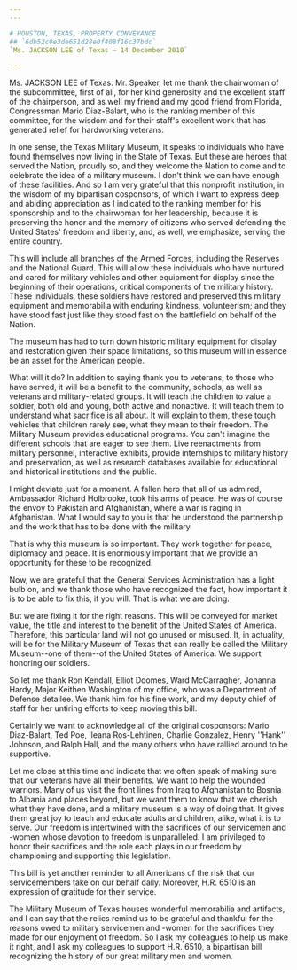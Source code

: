 ```yaml
---
---

# HOUSTON, TEXAS, PROPERTY CONVEYANCE
## `6db52c0e3de651d28e0f408f16c37bdc`
`Ms. JACKSON LEE of Texas — 14 December 2010`

---
```



Ms. JACKSON LEE of Texas. Mr. Speaker, let me thank the chairwoman of 
the subcommittee, first of all, for her kind generosity and the 
excellent staff of the chairperson, and as well my friend and my good 
friend from Florida, Congressman Mario Diaz-Balart, who is the ranking 
member of this committee, for the wisdom and for their staff's 
excellent work that has generated relief for hardworking veterans.

In one sense, the Texas Military Museum, it speaks to individuals who 
have found themselves now living in the State of Texas. But these are 
heroes that served the Nation, proudly so, and they welcome the Nation 
to come and to celebrate the idea of a military museum. I don't think 
we can have enough of these facilities. And so I am very grateful that 
this nonprofit institution, in the wisdom of my bipartisan cosponsors, 
of which I want to express deep and abiding appreciation as I indicated 
to the ranking member for his sponsorship and to the chairwoman for her 
leadership, because it is preserving the honor and the memory of 
citizens who served defending the United States' freedom and liberty, 
and, as well, we emphasize, serving the entire country.

This will include all branches of the Armed Forces, including the 
Reserves and the National Guard. This will allow these individuals who 
have nurtured and cared for military vehicles and other equipment for 
display since the beginning of their operations, critical components of 
the military history. These individuals, these soldiers have restored 
and preserved this military equipment and memorabilia with enduring 
kindness, volunteerism; and they have stood fast just like they stood 
fast on the battlefield on behalf of the Nation.

The museum has had to turn down historic military equipment for 
display and restoration given their space limitations, so this museum 
will in essence be an asset for the American people.

What will it do? In addition to saying thank you to veterans, to 
those who have served, it will be a benefit to the community, schools, 
as well as veterans and military-related groups. It will teach the 
children to value a soldier, both old and young, both active and 
nonactive. It will teach them to understand what sacrifice is all 
about. It will explain to them, these tough vehicles that children 
rarely see, what they mean to their freedom. The Military Museum 
provides educational programs. You can't imagine the different schools 
that are eager to see them. Live reenactments from military personnel, 
interactive exhibits, provide internships to military history and 
preservation, as well as research databases available for educational 
and historical institutions and the public.

I might deviate just for a moment. A fallen hero that all of us 
admired, Ambassador Richard Holbrooke, took his arms of peace. He was 
of course the envoy to Pakistan and Afghanistan, where a war is raging 
in Afghanistan. What I would say to you is that he understood the 
partnership and the work that has to be done with the military.

That is why this museum is so important. They work together for 
peace, diplomacy and peace. It is enormously important that we provide 
an opportunity for these to be recognized.

Now, we are grateful that the General Services Administration has a 
light bulb on, and we thank those who have recognized the fact, how 
important it is to be able to fix this, if you will. That is what we 
are doing.



But we are fixing it for the right reasons. This will be conveyed for 
market value, the title and interest to the benefit of the United 
States of America. Therefore, this particular land will not go unused 
or misused. It, in actuality, will be for the Military Museum of Texas 
that can really be called the Military Museum--one of them--of the 
United States of America. We support honoring our soldiers.

So let me thank Ron Kendall, Elliot Doomes, Ward McCarragher, Johanna 
Hardy, Major Keithen Washington of my office, who was a Department of 
Defense detailee. We thank him for his fine work, and my deputy chief 
of staff for her untiring efforts to keep moving this bill.

Certainly we want to acknowledge all of the original cosponsors: 
Mario Diaz-Balart, Ted Poe, Ileana Ros-Lehtinen, Charlie Gonzalez, 
Henry ''Hank'' Johnson, and Ralph Hall, and the many others who have 
rallied around to be supportive.

Let me close at this time and indicate that we often speak of making 
sure that our veterans have all their benefits. We want to help the 
wounded warriors. Many of us visit the front lines from Iraq to 
Afghanistan to Bosnia to Albania and places beyond, but we want them to 
know that we cherish what they have done, and a military museum is a 
way of doing that. It gives them great joy to teach and educate adults 
and children, alike, what it is to serve. Our freedom is intertwined 
with the sacrifices of our servicemen and -women whose devotion to 
freedom is unparalleled. I am privileged to honor their sacrifices and 
the role each plays in our freedom by championing and supporting this 
legislation.

This bill is yet another reminder to all Americans of the risk that 
our servicemembers take on our behalf daily. Moreover, H.R. 6510 is an 
expression of gratitude for their service.

The Military Museum of Texas houses wonderful memorabilia and 
artifacts, and I can say that the relics remind us to be grateful and 
thankful for the reasons owed to military servicemen and -women for the 
sacrifices they made for our enjoyment of freedom. So I ask my 
colleagues to help us make it right, and I ask my colleagues to support 
H.R. 6510, a bipartisan bill recognizing the history of our great 
military men and women.
